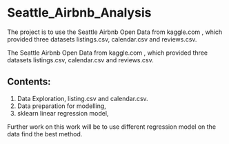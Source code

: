 # Seattle_Airbnb_Analysis
The project is to use the Seattle Airbnb Open Data from kaggle.com , which provided three datasets listings.csv, calendar.csv and reviews.csv.

The Seattle Airbnb Open Data from kaggle.com , which provided three datasets listings.csv, calendar.csv and reviews.csv.

## Contents:
  1. Data Exploration, listing.csv and calendar.csv.
  2. Data preparation for modelling,
  3. sklearn linear regression model,

Further work on this work will be to use different regression model on the data find the best method.
